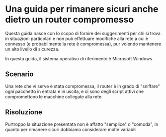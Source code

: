 # Una guida per rimanere sicuri anche dietro un router compromesso

Questa guida nasce con lo scopo di fornire dei suggerimenti per chi si trova in situazioni particolari e non può effettuare modifiche alla rete a cui è connesso (e probabilmente la rete è compromessa), pur volendo mantenere un alto livello di sicurezza.

In questa guida, il sistema operativo di riferimento è Microsoft Windows.

## Scenario

Una rete che vi serve è stata compromessa, il router è in grado di "sniffare" ogni pacchetto in entrata e in uscita, e ci sono degli script attivi che compromettono le macchine collegate alla rete.

## Risoluzione

Purtroppo la situazione presentata non è affatto "semplice" o "comoda", in quanto per rimanere sicuri dobbiamo considerare molte variabili.

